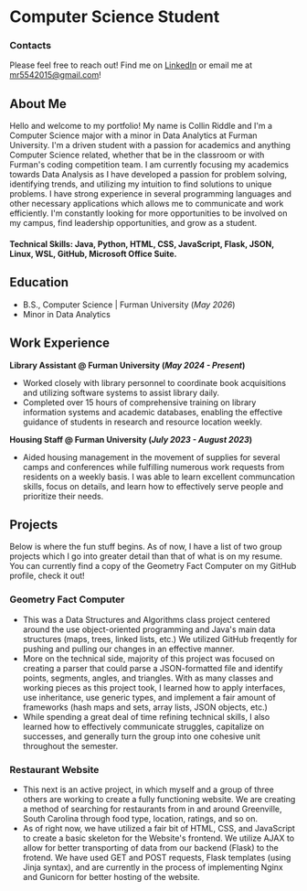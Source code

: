 # Computer Science Student

### Contacts
Please feel free to reach out! Find me on [LinkedIn](https://www.linkedin.com/in/collin-riddle-a8112a299/) or email me at mr5542015@gmail.com!

## About Me
Hello and welcome to my portfolio! My name is Collin Riddle and I'm a Computer Science major with a minor in Data Analytics at Furman University. I'm a driven student with a passion for academics and anything Computer Science related, whether that be in the classroom or with Furman's coding competition team. I am currently focusing my academics towards Data Analysis as I have developed a passion for problem solving, identifying trends, and utilizing my intuition to find solutions to unique problems. I have strong experience in several programming languages and other necessary applications which allows me to communicate and work efficiently. I'm constantly looking for more opportunities to be involved on my campus, find leadership opportunities, and grow as a student.

#### Technical Skills: Java, Python, HTML, CSS, JavaScript, Flask, JSON, Linux, WSL, GitHub, Microsoft Office Suite.

## Education		        		
- B.S., Computer Science | Furman University (_May 2026_)
- Minor in Data Analytics

## Work Experience
**Library Assistant @ Furman University (_May 2024 - Present_)**
- Worked closely with library personnel to coordinate book acquisitions and utilizing software systems to assist library daily.
- Completed over 15 hours of comprehensive training on library information systems and academic databases, enabling the effective guidance of students in research and resource location weekly.

**Housing Staff @ Furman University (_July 2023 - August 2023_)**
- Aided housing management in the movement of supplies for several camps and conferences while fulfilling numerous work requests from residents on a weekly basis. I was able to learn excellent communcation skills, focus on details, and learn how to effectively serve people and prioritize their needs.

## Projects
Below is where the fun stuff begins. As of now, I have a list of two group projects which I go into greater detail than that of what is on my resume. You can currently find a copy of the Geometry Fact Computer on my GitHub profile, check it out!

### Geometry Fact Computer
- This was a Data Structures and Algorithms class project centered around the use object-oriented programming and Java's main data structures (maps, trees, linked lists, etc.) We utilized GitHub freqently for pushing and pulling our changes in an effective manner.
- More on the technical side, majority of this project was focused on creating a parser that could parse a JSON-formatted file and identify points, segments, angles, and triangles. With as many classes and working pieces as this project took, I learned how to apply interfaces, use inheritance, use generic types, and implement a fair amount of frameworks (hash maps and sets, array lists, JSON objects, etc.) 
- While spending a great deal of time refining technical skills, I also learned how to effectively communicate struggles, capitalize on successes, and generally turn the group into one cohesive unit throughout the semester.

### Restaurant Website
- This next is an active project, in which myself and a group of three others are working to create a fully functioning website. We are creating a method of searching for restaurants from in and around Greenville, South Carolina through food type, location, ratings, and so on.
- As of right now, we have utilized a fair bit of HTML, CSS, and JavaScript to create a basic skeleton for the Website's frontend. We utilize AJAX to allow for better transporting of data from our backend (Flask) to the frotend. We have used GET and POST requests, Flask templates (using Jinja syntax), and are currently in the process of implementing Nginx and Gunicorn for better hosting of the website.
